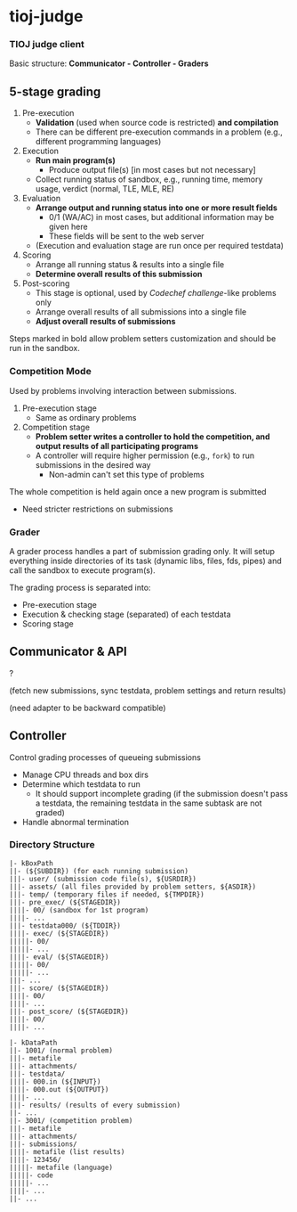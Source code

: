 # tioj-judge
### TIOJ judge client

Basic structure: **Communicator - Controller - Graders**

## 5-stage grading

1. Pre-execution
   - **Validation** (used when source code is restricted) **and compilation**
   - There can be different pre-execution commands in a problem (e.g., different programming languages)
2. Execution
   - **Run main program(s)**
     - Produce output file(s) [in most cases but not necessary]
   - Collect running status of sandbox, e.g., running time, memory usage, verdict (normal, TLE, MLE, RE)
3. Evaluation
   - **Arrange output and running status into one or more result fields**
     - 0/1 (WA/AC) in most cases, but additional information may be given here
     - These fields will be sent to the web server
   - (Execution and evaluation stage are run once per required testdata)
4. Scoring
   - Arrange all running status & results into a single file
   - **Determine overall results of this submission**
5. Post-scoring
   - This stage is optional, used by *Codechef challenge*-like problems only
   - Arrange overall results of all submissions into a single file
   - **Adjust overall results of submissions**

Steps marked in bold allow problem setters customization and should be run in the sandbox.

### Competition Mode

Used by problems involving interaction between submissions.

1. Pre-execution stage
   - Same as ordinary problems
2. Competition stage
   - **Problem setter writes a controller to hold the competition, and output results of all participating programs**
   - A controller will require higher permission (e.g., `fork`) to run submissions in the desired way
     - Non-admin can't set this type of problems

The whole competition is held again once a new program is submitted
- Need stricter restrictions on submissions

### Grader

A grader process handles a part of submission grading only. It will setup everything inside directories of its task (dynamic libs, files, fds, pipes) and call the sandbox to execute program(s). 

The grading process is separated into:

- Pre-execution stage
- Execution & checking stage (separated) of each testdata
- Scoring stage

## Communicator & API

?

(fetch new submissions, sync testdata, problem settings and return results)

(need adapter to be backward compatible)

## Controller

Control grading processes of queueing submissions
- Manage CPU threads and box dirs
- Determine which testdata to run
  - It should support incomplete grading (if the submission doesn't pass a testdata, the remaining testdata in the same subtask are not graded)
- Handle abnormal termination

### Directory Structure

```
|- kBoxPath
||- (${SUBDIR}) (for each running submission)
|||- user/ (submission code file(s), ${USRDIR})
|||- assets/ (all files provided by problem setters, ${ASDIR})
|||- temp/ (temporary files if needed, ${TMPDIR})
|||- pre_exec/ (${STAGEDIR})
||||- 00/ (sandbox for 1st program)
||||- ...
|||- testdata000/ (${TDDIR})
||||- exec/ (${STAGEDIR})
|||||- 00/
|||||- ...
||||- eval/ (${STAGEDIR})
|||||- 00/
|||||- ...
|||- ...
|||- score/ (${STAGEDIR})
||||- 00/
||||- ...
|||- post_score/ (${STAGEDIR})
||||- 00/
||||- ...

|- kDataPath
||- 1001/ (normal problem)
|||- metafile
|||- attachments/
|||- testdata/
||||- 000.in (${INPUT})
||||- 000.out (${OUTPUT})
||||- ...
|||- results/ (results of every submission)
||- ...
||- 3001/ (competition problem)
|||- metafile
|||- attachments/
|||- submissions/
||||- metafile (list results)
||||- 123456/
|||||- metafile (language)
|||||- code
|||||- ...
||||- ...
||- ...
```
